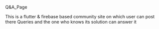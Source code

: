 Q&A_Page

This is a flutter & firebase based community site
on which user can post there Queries and the one who knows its solution can answer it
